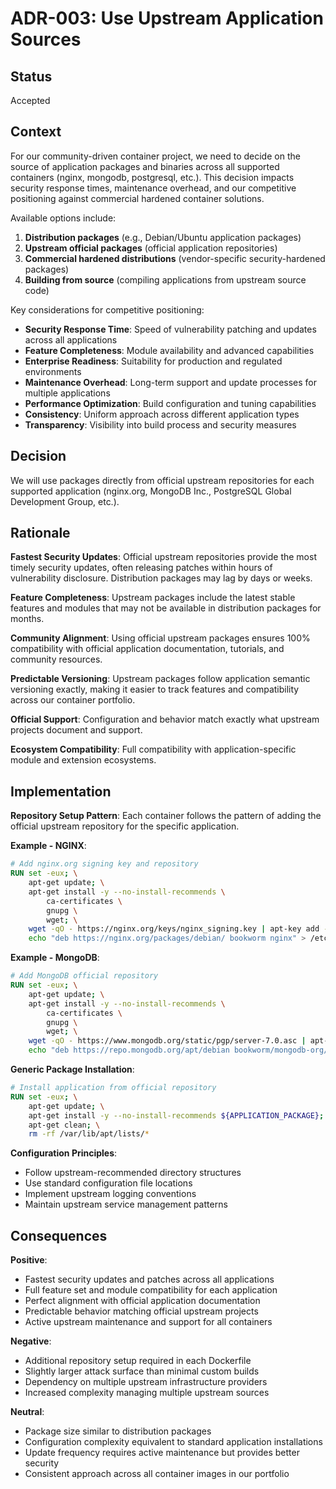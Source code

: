 <!--
SPDX-FileCopyrightText: Copyright (c) 2025 Broadsage <opensource@broadsage.com>

SPDX-License-Identifier: Apache-2.0
-->

# ADR-003: Use Upstream Application Sources

## Status

Accepted

## Context

For our community-driven container project, we need to decide on the source of application packages and binaries across all supported containers (nginx, mongodb, postgresql, etc.). This decision impacts security response times, maintenance overhead, and our competitive positioning against commercial hardened container solutions.

Available options include:

1. **Distribution packages** (e.g., Debian/Ubuntu application packages)
2. **Upstream official packages** (official application repositories)
3. **Commercial hardened distributions** (vendor-specific security-hardened packages)
4. **Building from source** (compiling applications from upstream source code)

Key considerations for competitive positioning:

- **Security Response Time**: Speed of vulnerability patching and updates across all applications
- **Feature Completeness**: Module availability and advanced capabilities  
- **Enterprise Readiness**: Suitability for production and regulated environments
- **Maintenance Overhead**: Long-term support and update processes for multiple applications
- **Performance Optimization**: Build configuration and tuning capabilities
- **Consistency**: Uniform approach across different application types
- **Transparency**: Visibility into build process and security measures

## Decision

We will use packages directly from official upstream repositories for each supported application (nginx.org, MongoDB Inc., PostgreSQL Global Development Group, etc.).

## Rationale

**Fastest Security Updates**: Official upstream repositories provide the most timely security updates, often releasing patches within hours of vulnerability disclosure. Distribution packages may lag by days or weeks.

**Feature Completeness**: Upstream packages include the latest stable features and modules that may not be available in distribution packages for months.

**Community Alignment**: Using official upstream packages ensures 100% compatibility with official application documentation, tutorials, and community resources.

**Predictable Versioning**: Upstream packages follow application semantic versioning exactly, making it easier to track features and compatibility across our container portfolio.

**Official Support**: Configuration and behavior match exactly what upstream projects document and support.

**Ecosystem Compatibility**: Full compatibility with application-specific module and extension ecosystems.

## Implementation

**Repository Setup Pattern**:
Each container follows the pattern of adding the official upstream repository for the specific application.

**Example - NGINX**:

```dockerfile
# Add nginx.org signing key and repository
RUN set -eux; \
    apt-get update; \
    apt-get install -y --no-install-recommends \
        ca-certificates \
        gnupg \
        wget; \
    wget -qO - https://nginx.org/keys/nginx_signing.key | apt-key add -; \
    echo "deb https://nginx.org/packages/debian/ bookworm nginx" > /etc/apt/sources.list.d/nginx.list
```

**Example - MongoDB**:

```dockerfile
# Add MongoDB official repository
RUN set -eux; \
    apt-get update; \
    apt-get install -y --no-install-recommends \
        ca-certificates \
        gnupg \
        wget; \
    wget -qO - https://www.mongodb.org/static/pgp/server-7.0.asc | apt-key add -; \
    echo "deb https://repo.mongodb.org/apt/debian bookworm/mongodb-org/7.0 main" > /etc/apt/sources.list.d/mongodb-org-7.0.list
```

**Generic Package Installation**:

```dockerfile
# Install application from official repository
RUN set -eux; \
    apt-get update; \
    apt-get install -y --no-install-recommends ${APPLICATION_PACKAGE}; \
    apt-get clean; \
    rm -rf /var/lib/apt/lists/*
```

**Configuration Principles**:

- Follow upstream-recommended directory structures
- Use standard configuration file locations
- Implement upstream logging conventions
- Maintain upstream service management patterns

## Consequences

**Positive**:

- Fastest security updates and patches across all applications
- Full feature set and module compatibility for each application
- Perfect alignment with official application documentation
- Predictable behavior matching official upstream projects
- Active upstream maintenance and support for all containers

**Negative**:

- Additional repository setup required in each Dockerfile
- Slightly larger attack surface than minimal custom builds
- Dependency on multiple upstream infrastructure providers
- Increased complexity managing multiple upstream sources

**Neutral**:

- Package size similar to distribution packages
- Configuration complexity equivalent to standard application installations
- Update frequency requires active maintenance but provides better security
- Consistent approach across all container images in our portfolio
